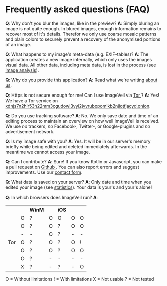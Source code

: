 # Frequently asked questions (FAQ)
**Q**: Why don't you blur the images, like in the preview?
**A**: Simply bluring an image is not quite enough. In blured images, enough information remains to recover most of it's details. Therefor we only use coarse mosaic patterns and plain colors to securely prevent a recovery of the anonymised portions of an image. 

**Q**: What happens to my image's meta-data (e.g. EXIF-tables)?
**A**: The application creates a new image internally, which only uses the images visual data. All other data, including meta data, is lost in the process (see [image analysis](image-analysis)).

**Q**: Why do you provide this application?
**A**: Read what we're writing [about us](about).

**Q**: Https is not secure enough for me! Can I use ImageVeil via [Tor <i class="fas fa-external-link-alt"></i>](https://www.torproject.org)?
**A**: Yes! We have a Tor service on [xdnjs7n2hlr53h22mm3cgudowl3vyi2jvvrubopomlkb2njiotfjacyd.onion](http://xdnjs7n2hlr53h22mm3cgudowl3vyi2jvvrubopomlkb2njiotfjacyd.onion).

**Q**: Do you use tracking software?
**A**: No. We only save date and time of an editing process to maintain an overview on how well ImageVeil is received. We use *no* trackers, *no* Facebook-, Twitter-, or Google-plugins and *no* advertisement network.

**Q**: Is my image safe with you?
**A**: Yes. It will be in our server's memory briefly while being edited and deleted immediately afterwards. In the meantime we cannot access your image.

**Q**: Can I contribute?
**A**: Sure! If you know Kotlin or Javascript, you can make a pull request on [Github <i class="fab fa-github"></i>](https://github.com/zoku/image-veil). You can also report errors and suggest improvements. Use our [contact form](contact).

**Q**: What data is saved on your server?
**A**: Only date and time when you edited your image (see [statistics](../statistics)). Your data is your's and your's alone!

**Q**: In which browsers does ImageVeil run?
**A**:
<table>
    <tr>
        <th></th>
        <th><i class="fab fa-windows"></i></th>
        <th>WinM</th>
        <th><i class="fab fa-apple"></i></th>
        <th>iOS</th>
        <th><i class="fab fa-ubuntu"></i></th>
        <th><i class="fab fa-android"></i></th>
    </tr>
    <tr>
        <td align="right"><i class="fab fa-chrome"></i></td>
        <td>O</td>
        <td>?</td>
        <td>O</td>
        <td>O</td>
        <td>O</td>
        <td>O</td>
    </tr>
    <tr>
        <td align="right"><i class="fab fa-firefox"></i></td>
        <td>O</td>
        <td>?</td>
        <td>O</td>
        <td>?</td>
        <td>O</td>
        <td>O</td>
    </tr>
    <tr>
        <td align="right"><i class="fab fa-safari"></i></td>
        <td>-</td>
        <td>-</td>
        <td>O</td>
        <td>?</td>
        <td>-</td>
        <td>-</td>
    </tr>
    <tr>
        <td align="right">Tor</td>
        <td>O</td>
        <td>?</td>
        <td>O</td>
        <td>?</td>
        <td>O</td>
        <td>!</td>
    </tr>
    <tr>
        <td align="right"><i class="fab fa-opera"></i></td>
        <td>O</td>
        <td>?</td>
        <td>O</td>
        <td>?</td>
        <td>O</td>
        <td>O</td>
    </tr>
    <tr>
        <td align="right"><i class="fab fa-internet-explorer"></i></td>
        <td>O</td>
        <td>?</td>
        <td>-</td>
        <td>-</td>
        <td>-</td>
        <td>-</td>
    </tr>
    <tr>
        <td align="right"><i class="fab fa-edge"></i></td>
        <td>X</td>
        <td>?</td>
        <td>-</td>
        <td>?</td>
        <td>-</td>
        <td>O</td>
    </tr>
</table>

O = Without limitations
! = With limitations
X = Not usable
? = Not tested
